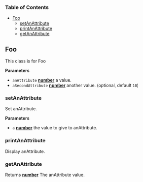 <!-- Generated by documentation.js. Update this documentation by updating the source code. -->

### Table of Contents

-   [Foo][1]
    -   [setAnAttribute][2]
    -   [printAnAttribute][3]
    -   [getAnAttribute][4]

## Foo

This class is for Foo

**Parameters**

-   `anAttribute` **[number][5]** a value.
-   `aSecondAttribute` **[number][5]** another value. (optional, default `10`)

### setAnAttribute

Set anAttribute.

**Parameters**

-   `a` **[number][5]** the value to give to anAttribute.

### printAnAttribute

Display anAttribute.

### getAnAttribute

Returns **[number][5]** The anAttribute value.

[1]: #foo

[2]: #setanattribute

[3]: #printanattribute

[4]: #getanattribute

[5]: https://developer.mozilla.org/docs/Web/JavaScript/Reference/Global_Objects/Number
